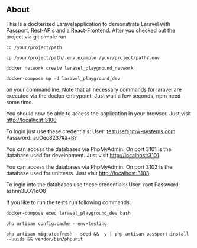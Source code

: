 ## About

This is a dockerized Laravelapplication to demonstrate Laravel with Passport, Rest-APIs and a React-Frontend. 
After you checked out the project via git simple run 
```
cd /your/project/path
```
```
cp /your/project/path/.env.example /your/project/path/.env 
```
```
docker network create laravel_playground_network
```
```
docker-compose up -d laravel_playground_dev
```
on your commandline. 
Note that all necessary commands for laravel are executed via the docker entrypoint.
Just wait a few seconds, npm need some time. 

You should now be able to access the application in your browser.
Just visit [http://localhost:3100](http://localhost:3100)

To login just use these credentials: 
User: testuser@mw-systems.com
Password: auOeo8237#ä+ß?

You can access the databases via PhpMyAdmin. On port 3101 is the database used for development. 
Just visit [http://localhost:3101](http://localhost:3101)

You can access the databases via PhpMyAdmin. On port 3103 is the database used for unittests.
Just visit [http://localhost:3103](http://localhost:3103)

To login into the databases use these credentials:
User: root
Password: äshnn3LO?1oOß

If you like to run the tests run following commands: 
```
docker-compose exec laravel_playground_dev bash 
```
```
php artisan config:cache --env=testing
```
```
php artisan migrate:fresh --seed &&  y | php artisan passport:install --uuids && vendor/bin/phpunit
```
